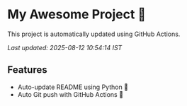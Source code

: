 # My Awesome Project 🚀

This project is automatically updated using GitHub Actions.

_Last updated: 2025-08-12 10:54:14 IST_

## Features
- Auto-update README using Python 🐍
- Auto Git push with GitHub Actions 🤖
